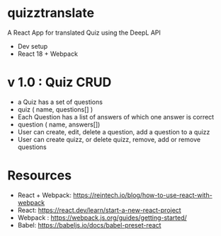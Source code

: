 # quizztranslate
A React App for translated Quiz using the DeepL API
- Dev setup
- React 18 + Webpack
# v 1.0 : Quiz CRUD
 - a Quiz has a set of questions
 - quiz ( name, questions[] )
 - Each Question has a list of answers of which one answer is correct
 - question ( name, answers[])
 - User can create, edit, delete a question, add a question to a quizz
 - User can create quizz, or delete quizz, remove, add or remove questions

# Resources
- React + Webpack: https://reintech.io/blog/how-to-use-react-with-webpack
- React: https://react.dev/learn/start-a-new-react-project
- Webpack : https://webpack.js.org/guides/getting-started/
- Babel: https://babeljs.io/docs/babel-preset-react


